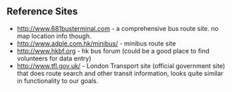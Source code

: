 ## Reference Sites ##

  * http://www.681busterminal.com - a comprehensive bus route site. no map location info though.
  * http://www.adple.com.hk/minibus/  - minibus route site
  * http://www.hkbf.org - hk bus forum (could be a good place to find volunteers for data entry)
  * http://www.tfl.gov.uk/ - London Transport site (official government site) that does route search and other transit information, looks quite similar in functionality to our goals.